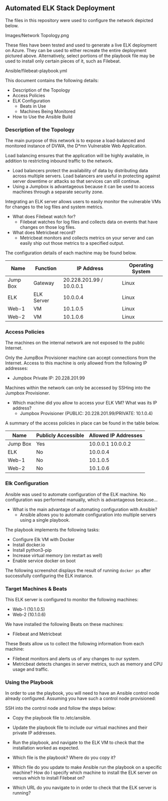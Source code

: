 ## Automated ELK Stack Deployment

The files in this repository were used to configure the network depicted below.

Images/Network Topology.png

These files have been tested and used to generate a live ELK deployment on Azure. They can be used to either recreate the entire deployment pictured above. Alternatively, select portions of the playbook file may be used to install only certain pieces of it, such as Filebeat.

Ansible/filebeat-playbook.yml

This document contains the following details:
- Description of the Topology
- Access Policies
- ELK Configuration
  - Beats in Use
  - Machines Being Monitored
- How to Use the Ansible Build


### Description of the Topology

The main purpose of this network is to expose a load-balanced and monitored instance of DVWA, the D*mn Vulnerable Web Application.

Load balancing ensures that the application will be highly available, in addition to restricting inbound traffic to the network.
- Load balancers protect the availability of data by distributing data across multiple servers. Load balancers are useful in protecting against server downtime or attacks so that services can still continue. 
- Using a Jumpbox is advantageous because it can be used to access machines through a separate security zone.

Integrating an ELK server allows users to easily monitor the vulnerable VMs for changes to the log files and system metrics.
- What does Filebeat watch for?
	- Filebeat watches for log files and collects data on events that have changes on those log files. 
- What does Metricbeat record?
	- Metricbeat monitors and collects metrics on your server and can easily ship out those metrics to a specified output. 

The configuration details of each machine may be found below.


| Name     | Function   | IP Address               | Operating System |
|----------|------------|--------------------------|------------------|
| Jump Box | Gateway    | 20.228.201.99 / 10.0.0.1 | Linux            |
| ELK      | ELK Server | 10.0.0.4                 | Linux            |
| Web-1    | VM         | 10.1.0.5                 | Linux            |
| Web-2    | VM         | 10.1.0.6                 | Linux            |

### Access Policies

The machines on the internal network are not exposed to the public Internet. 

Only the JumpBox Provisioner machine can accept connections from the Internet. Access to this machine is only allowed from the following IP addresses:
- Jumpbox Private IP: 20.228.201.99

Machines within the network can only be accessed by SSHing into the Jumpbox Provisioner.
- Which machine did you allow to access your ELK VM? What was its IP address?
	- Jumpbox Provisioner (PUBLIC: 20.228.201.99/PRIVATE: 10.1.0.4)

A summary of the access policies in place can be found in the table below.

| Name     | Publicly Accessible | Allowed IP Addresses |
|----------|---------------------|----------------------|
| Jump Box | Yes                 | 10.0.0.1 10.0.0.2    |
| ELK      | No                  | 10.0.0.4             |
| Web-1    | No                  | 10.1.0.5             |
| Web-2    | No                  | 10.1.0.6             |

### Elk Configuration

Ansible was used to automate configuration of the ELK machine. No configuration was performed manually, which is advantageous because...
- What is the main advantage of automating configuration with Ansible?
	- Ansible allows you to automate configuration into multiple servers using a single playbook. 

The playbook implements the following tasks:
- Configure Elk VM with Docker
- Install docker.io
- Install python3-pip
- Increase virtual memory (on restart as well)
- Enable service docker on boot

The following screenshot displays the result of running `docker ps` after successfully configuring the ELK instance.

### Target Machines & Beats
This ELK server is configured to monitor the following machines:
- Web-1 (10.1.0.5)
- Web-2 (10.1.0.6)

We have installed the following Beats on these machines:
- Filebeat and Metricbeat

These Beats allow us to collect the following information from each machine:
- Filebeat monitors and alerts us of any changes to our system. 
- Metricbeat detects changes in server metrics, such as memory and CPU usage and traffic.

### Using the Playbook
In order to use the playbook, you will need to have an Ansible control node already configured. Assuming you have such a control node provisioned: 

SSH into the control node and follow the steps below:
- Copy the playbook file to /etc/ansible.
- Update the playbook file to include our virtual machines and their private IP addresses.
- Run the playbook, and navigate to the ELK VM to check that the installation worked as expected.

- Which file is the playbook? Where do you copy it?
- Which file do you update to make Ansible run the playbook on a specific machine? How do I specify which machine to install the ELK server on versus which to install Filebeat on?
- Which URL do you navigate to in order to check that the ELK server is running?

